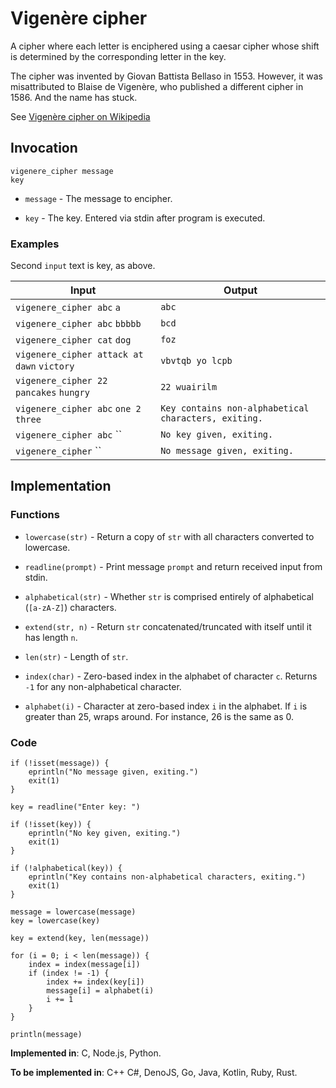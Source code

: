 # Vigenère cipher

A cipher where each letter is enciphered using a caesar cipher whose shift is determined by the corresponding letter in the key.

The cipher was invented by Giovan Battista Bellaso in 1553. However, it was misattributed to Blaise de Vigenère, who published a different cipher in 1586. And the name has stuck.

See [Vigenère cipher on Wikipedia](https://en.wikipedia.org/wiki/Vigen%C3%A8re_cipher)

## Invocation

`vigenere_cipher message`
<br>
`key`

- `message` - The message to encipher.

- `key` - The key. Entered via stdin after program is executed.

### Examples

Second `input` text is key, as above.

| Input                                      | Output                                               |
| ------------------------------------------ | ---------------------------------------------------- |
| `vigenere_cipher abc` `a`                  | `abc`                                                |
| `vigenere_cipher abc` `bbbbb`              | `bcd`                                                |
| `vigenere_cipher cat` `dog`                | `foz`                                                |
| `vigenere_cipher attack at dawn` `victory` | `vbvtqb yo lcpb`                                     |
| `vigenere_cipher 22 pancakes` `hungry`     | `22 wuairilm`                                        |
| `vigenere_cipher abc` `one 2 three`        | `Key contains non-alphabetical characters, exiting.` |
| `vigenere_cipher abc` ``                   | `No key given, exiting.`                             |
| `vigenere_cipher` ``                       | `No message given, exiting.`                         |

## Implementation

### Functions

- `lowercase(str)` - Return a copy of `str` with all characters converted to lowercase.

- `readline(prompt)` - Print message `prompt` and return received input from stdin.

- `alphabetical(str)` - Whether `str` is comprised entirely of alphabetical (`[a-zA-Z]`) characters.

- `extend(str, n)` - Return `str` concatenated/truncated with itself until it has length `n`.

- `len(str)` - Length of `str`.

- `index(char)` - Zero-based index in the alphabet of character `c`. Returns `-1` for any non-alphabetical character.

- `alphabet(i)` - Character at zero-based index `i` in the alphabet. If `i` is greater than 25, wraps around. For instance, 26 is the same as 0.

### Code

```
if (!isset(message)) {
    eprintln("No message given, exiting.")
    exit(1)
}

key = readline("Enter key: ")

if (!isset(key)) {
    eprintln("No key given, exiting.")
    exit(1)
}

if (!alphabetical(key)) {
    eprintln("Key contains non-alphabetical characters, exiting.")
    exit(1)
}

message = lowercase(message)
key = lowercase(key)

key = extend(key, len(message))

for (i = 0; i < len(message)) {
    index = index(message[i])
    if (index != -1) {
        index += index(key[i])
        message[i] = alphabet(i)
        i += 1
    }
}

println(message)
```

**Implemented in**: C, Node.js, Python.

**To be implemented in**: C++ C#, DenoJS, Go, Java, Kotlin, Ruby, Rust.

